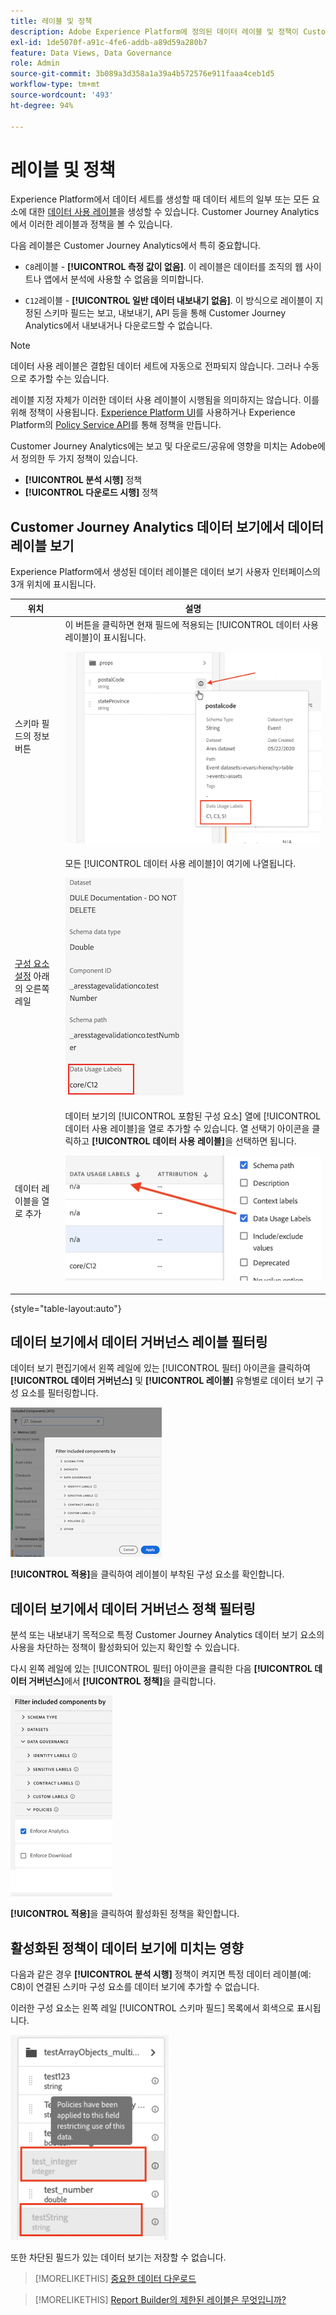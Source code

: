 ```yaml
---
title: 레이블 및 정책
description: Adobe Experience Platform에 정의된 데이터 레이블 및 정책이 Customer Journey Analytics의 데이터 보기 및 보고에 미치는 영향에 대해 알아봅니다.
exl-id: 1de5070f-a91c-4fe6-addb-a89d59a280b7
feature: Data Views, Data Governance
role: Admin
source-git-commit: 3b089a3d358a1a39a4b572576e911faaa4ceb1d5
workflow-type: tm+mt
source-wordcount: '493'
ht-degree: 94%

---
```


# 레이블 및 정책

Experience Platform에서 데이터 세트를 생성할 때 데이터 세트의 일부 또는 모든 요소에 대한 [데이터 사용 레이블](https://experienceleague.adobe.com/docs/experience-platform/data-governance/labels/reference.html?lang=ko)을 생성할 수 있습니다. Customer Journey Analytics에서 이러한 레이블과 정책을 볼 수 있습니다.

다음 레이블은 Customer Journey Analytics에서 특히 중요합니다.

* `C8`레이블 - **[!UICONTROL 측정 값이 없음]**. 이 레이블은 데이터를 조직의 웹 사이트나 앱에서 분석에 사용할 수 없음을 의미합니다.

* `C12`레이블 - **[!UICONTROL 일반 데이터 내보내기 없음]**. 이 방식으로 레이블이 지정된 스키마 필드는 보고, 내보내기, API 등을 통해 Customer Journey Analytics에서 내보내거나 다운로드할 수 없습니다.

>[!NOTE]
>
>데이터 사용 레이블은 결합된 데이터 세트에 자동으로 전파되지 않습니다. 그러나 수동으로 추가할 수는 있습니다.

레이블 지정 자체가 이러한 데이터 사용 레이블이 시행됨을 의미하지는 않습니다. 이를 위해 정책이 사용됩니다. [Experience Platform UI](https://experienceleague.adobe.com/docs/experience-platform/data-governance/policies/user-guide.html?lang=ko)를 사용하거나 Experience Platform의 [Policy Service API](https://experienceleague.adobe.com/docs/experience-platform/data-governance/api/overview.html?lang=ko)를 통해 정책을 만듭니다.

Customer Journey Analytics에는 보고 및 다운로드/공유에 영향을 미치는 Adobe에서 정의한 두 가지 정책이 있습니다.

* **[!UICONTROL 분석 시행]** 정책
* **[!UICONTROL 다운로드 시행]** 정책

## Customer Journey Analytics 데이터 보기에서 데이터 레이블 보기

Experience Platform에서 생성된 데이터 레이블은 데이터 보기 사용자 인터페이스의 3개 위치에 표시됩니다.

| 위치 | 설명 |
| --- | --- |
| 스키마 필드의 정보 버튼 | 이 버튼을 클릭하면 현재 필드에 적용되는 [!UICONTROL 데이터 사용 레이블]이 표시됩니다.<p>![](assets/data-label-left.png) |
| [구성 요소 설정](/help/data-views/component-settings/overview.md) 아래의 오른쪽 레일 | 모든 [!UICONTROL 데이터 사용 레이블]이 여기에 나열됩니다.<p>![](assets/data-label-right.png) |
| 데이터 레이블을 열로 추가 | 데이터 보기의 [!UICONTROL 포함된 구성 요소] 열에 [!UICONTROL 데이터 사용 레이블]을 열로 추가할 수 있습니다. 열 선택기 아이콘을 클릭하고 **[!UICONTROL 데이터 사용 레이블]**&#x200B;을 선택하면 됩니다.<p>![](assets/data-label-column.png) |

{style="table-layout:auto"}

## 데이터 보기에서 데이터 거버넌스 레이블 필터링

데이터 보기 편집기에서 왼쪽 레일에 있는 [!UICONTROL 필터] 아이콘을 클릭하여 **[!UICONTROL 데이터 거버넌스]** 및 **[!UICONTROL 레이블]** 유형별로 데이터 보기 구성 요소를 필터링합니다.

![](assets/filter-labels.png)

**[!UICONTROL 적용]**&#x200B;을 클릭하여 레이블이 부착된 구성 요소를 확인합니다.

## 데이터 보기에서 데이터 거버넌스 정책 필터링

분석 또는 내보내기 목적으로 특정 Customer Journey Analytics 데이터 보기 요소의 사용을 차단하는 정책이 활성화되어 있는지 확인할 수 있습니다.

다시 왼쪽 레일에 있는 [!UICONTROL 필터] 아이콘을 클릭한 다음 **[!UICONTROL 데이터 거버넌스]**&#x200B;에서 **[!UICONTROL 정책]**&#x200B;을 클릭합니다.

![분석 시행이 선택된 목록을 기준으로 포함된 구성 요소 필터링](assets/filter-policies.png)

**[!UICONTROL 적용]**&#x200B;을 클릭하여 활성화된 정책을 확인합니다.

## 활성화된 정책이 데이터 보기에 미치는 영향

다음과 같은 경우 **[!UICONTROL 분석 시행]** 정책이 켜지면 특정 데이터 레이블(예: C8)이 연결된 스키마 구성 요소를 데이터 보기에 추가할 수 없습니다.

이러한 구성 요소는 왼쪽 레일 [!UICONTROL 스키마 필드] 목록에서 회색으로 표시됩니다.

![회색으로 표시된 구성 요소와 데이터 사용을 제한하는 정책이 이 필드에 적용되었음을 나타내는 정책 메시지](assets/component-greyed.png)

또한 차단된 필드가 있는 데이터 보기는 저장할 수 없습니다.

>[!MORELIKETHIS]
>[중요한 데이터 다운로드](/help/analysis-workspace/export/download-send.md)

>[!MORELIKETHIS]
>[Report Builder의 제한된 레이블은 무엇입니까?](https://experienceleague.adobe.com/docs/analytics-platform/using/cja-reportbuilder/restricted-labels.html?lang=ko)


